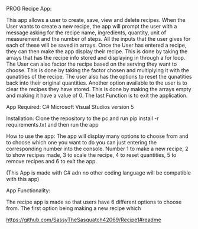 PROG Recipe App:

This app allows a user to create, save, view and delete recipes.
When the User wants to create a new recipe, the app will prompt the user with a message asking for the recipe name, ingredients, quantity, unit of measurement and the number of steps. All the inputs that the user gives for each of these will be saved in arrays.
Once the User has entered a recipe, they can then make the app display their recipe. This is done by taking the arrays that has the recipe info stored and displaying in through a for loop.
The User can also factor the recipe based on the serving they want to choose. This is done by taking the factor chosen and multiplying it with the qunatities of the recipe.
The user also has the options to reset the qunatities back into their original quantities.
Another option available to the user is to clear the recipes they have stored. This is done by making the arrays empty and making it have a value of 0.
The last Function is to exit the application.

App Required: C# Microsoft Visual Studios version 5

Installation: Clone the repository to the pc and run pip install -r requirements.txt and then run the app

How to use the app: The app will display many options to choose from and to choose which one you want to do you can just entering the corresponding number into the console. Number 1 to make a new recipe, 2 to show recipes made, 3 to scale the recipe, 4 to reset quantities, 5 to remove recipes and 6 to exit the app.
                    
(This App is made with C# adn no other coding language will be compatible with this app)

App Functionality:

The recipe app is made so that users have 6 different options to choose from.
The first option being making a new recipe which

https://github.com/SassyTheSasquatch42069/Recipe1#readme
